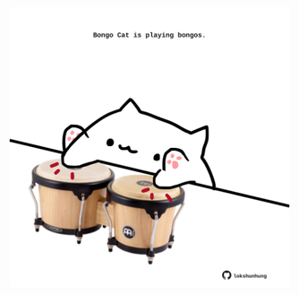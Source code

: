 <!-- built at 01/09/2024, 24:01:40 UTC -->
<p align="center">
  <img width="500" height="500" src="./ReadmeImage.svg">
</p>
